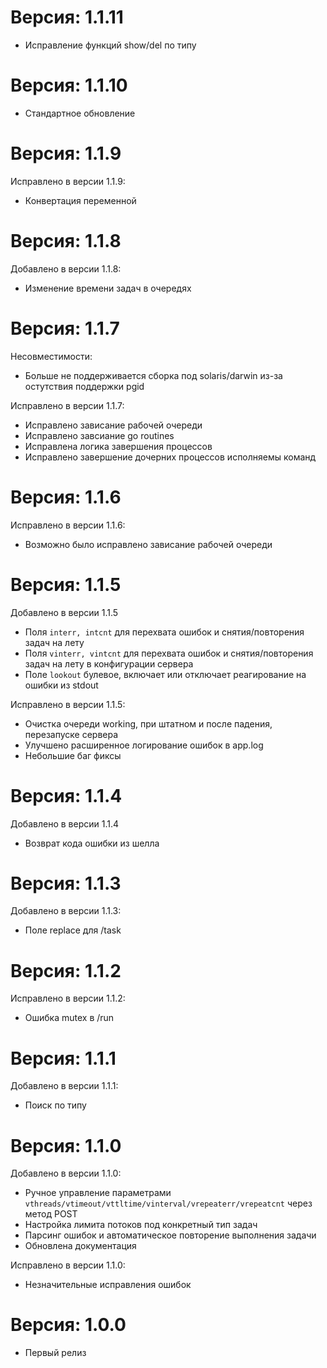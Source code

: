 Версия: 1.1.11
=======

- Исправление функций show/del по типу

Версия: 1.1.10
=======

- Стандартное обновление

Версия: 1.1.9
=======

Исправлено в версии 1.1.9:

- Конвертация переменной

Версия: 1.1.8
========

Добавлено в версии 1.1.8:

- Изменение времени задач в очередях

Версия: 1.1.7
========

Несовместимости:

- Больше не поддерживается сборка под solaris/darwin из-за остутствия поддержки pgid

Исправлено в версии 1.1.7:

- Исправлено зависание рабочей очереди
- Исправлено завсиание go routines
- Исправлена логика завершения процессов
- Исправлено завершение дочерних процессов исполняемы команд

Версия: 1.1.6
========

Исправлено в версии 1.1.6:

- Возможно было исправлено зависание рабочей очереди

Версия: 1.1.5
========

Добавлено в версии 1.1.5

- Поля ```interr, intcnt``` для перехвата ошибок и снятия/повторения задач на лету
- Поля ```vinterr, vintcnt``` для перехвата ошибок и снятия/повторения задач на лету в конфигурации сервера
- Поле ```lookout``` булевое, включает или отключает реагирование на ошибки из stdout

Исправлено в версии 1.1.5:

- Очистка очереди working, при штатном и после падения, перезапуске сервера
- Улучшено расширенное логирование ошибок в app.log
- Небольшие баг фиксы

Версия: 1.1.4
========

Добавлено в версии 1.1.4

- Возврат кода ошибки из шелла

Версия: 1.1.3
========

Добавлено в версии 1.1.3:

- Поле replace для /task

Версия: 1.1.2
========

Исправлено в версии 1.1.2:

- Ошибка mutex в /run

Версия: 1.1.1
========

Добавлено в версии 1.1.1:

- Поиск по типу

Версия: 1.1.0
========

Добавлено в версии 1.1.0:

- Ручное управление параметрами ```vthreads/vtimeout/vttltime/vinterval/vrepeaterr/vrepeatcnt``` через метод POST
- Настройка лимита потоков под конкретный тип задач
- Парсинг ошибок и автоматическое повторение выполнения задачи
- Обновлена документация

Исправлено в версии 1.1.0:

- Незначительные исправления ошибок

Версия: 1.0.0
========

- Первый релиз
